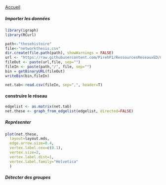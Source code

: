 [Accueil](https://github.com/PirehP1/RessourcesReseauxED/blob/master/README.md)


##### Importer les données 
```R
library(igraph)
library(RCurl)

path<-"thesehistoire"
file<-"networkthesis.csv"
dir.create(file.path(path), showWarnings = FALSE)
url <- "https://raw.githubusercontent.com/PirehP1/RessourcesReseauxED/master/data/"
fileOut <- paste(url,file, sep="")
fileIn <- paste(path,"/", file, sep="")
bin = getBinaryURL(fileOut) 
writeBin(bin,fileIn)  

net.tab<-read.csv(fileIn, sep=",", header=T)
```
#### construire le réseau 

```R
edgelist <- as.matrix(net.tab)
net.these <- graph_from_edgelist(edgelist, directed=FALSE)

```

##### Représenter 
```R
plot(net.these,
  layout=layout.mds,
  edge.arrow.size=0.4,
  vertex.label.cex=c(0.1),
  vertex.size=2, 
  vertex.label.dist=1,
  vertex.label.family="Helvetica"
  )
```
##### Détecter des groupes 

